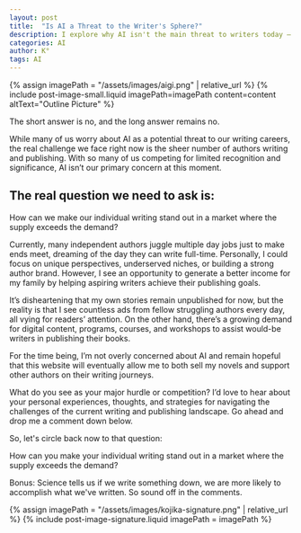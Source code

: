```yaml
---
layout: post
title:  "Is AI a Threat to the Writer's Sphere?"
description: I explore why AI isn't the main threat to writers today – instead, it's the overwhelming number of authors competing for limited attention. While my own novels remain unpublished, I've identified an opportunity in helping other writers achieve their publishing goals through digital content and courses. Rather than viewing this as giving up on fiction, I see it as a path that could eventually enable both my writing and teaching aspirations.
categories: AI
author: K°
tags: AI
---
```


<div>
{% assign imagePath = "/assets/images/aigi.png" | relative_url %}
{% include post-image-small.liquid imagePath=imagePath content=content 
altText="Outline Picture" %}
</div>

The short answer is no, and the long answer remains no.

While many of us worry about AI as a potential threat to our writing careers, the real challenge we face right now is the sheer number of authors writing and publishing. With so many of us competing for limited recognition and significance, AI isn’t our primary concern at this moment.
&nbsp;
## The real question we need to ask is:
How can we make our individual writing stand out in a market where the supply exceeds the demand?

Currently, many independent authors juggle multiple day jobs just to make ends meet, dreaming of the day they can write full-time. Personally, I could focus on unique perspectives, underserved niches, or building a strong author brand. However, I see an opportunity to generate a better income for my family by helping aspiring writers achieve their publishing goals.

It’s disheartening that my own stories remain unpublished for now, but the reality is that I see countless ads from fellow struggling authors every day, all vying for readers’ attention. On the other hand, there’s a growing demand for digital content, programs, courses, and workshops to assist would-be writers in publishing their books.

For the time being, I’m not overly concerned about AI and remain hopeful that this website will eventually allow me to both sell my novels and support other authors on their writing journeys.

What do you see as your major hurdle or competition? I’d love to hear about your personal experiences, thoughts, and strategies for navigating the challenges of the current writing and publishing landscape. Go ahead and drop me a comment down below.

So, let's circle back now to that question:

How can you make your individual writing stand out in a market where the supply exceeds the demand?

Bonus:
Science tells us if we write something down, we are more likely to accomplish what we've written. So sound off in the comments.

<!-- signature -->
{% assign imagePath = "/assets/images/kojika-signature.png" | relative_url %}
{% include post-image-signature.liquid imagePath = imagePath %}
